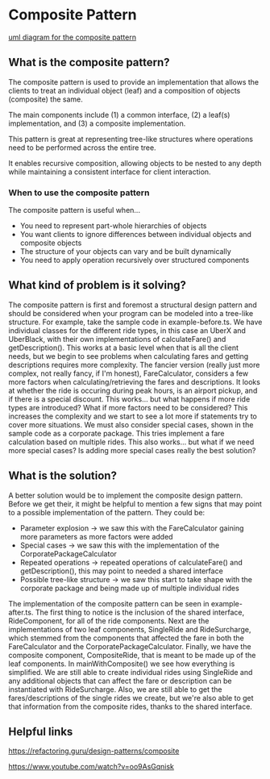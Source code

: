 # Composite Pattern

[uml diagram for the composite pattern](../images/composte-pattern.png)

## What is the composite pattern?

The composite pattern is used to provide an implementation that allows the clients to treat an individual object (leaf) and a composition of objects (composite) the same.

The main components include (1) a common interface, (2) a leaf(s) implementation, and (3) a composite implementation.

This pattern is great at representing tree-like structures where operations need to be performed across the entire tree.

It enables recursive composition, allowing objects to be nested to any depth while maintaining a consistent interface for client interaction.

### When to use the composite pattern

The composite pattern is useful when...

- You need to represent part-whole hierarchies of objects
- You want clients to ignore differences between individual objects and composite objects
- The structure of your objects can vary and be built dynamically
- You need to apply operation recursively over structured components

## What kind of problem is it solving?

The composite pattern is first and foremost a structural design pattern and should be considered when your program can be modeled into a tree-like structure. For example, take the sample code in example-before.ts. We have individual classes for the different ride types, in this case an UberX and UberBlack, with their own implementations of calculateFare() and getDescription(). This works at a basic level when that is all the client needs, but we begin to see problems when calculating fares and getting descriptions requires more complexity. The fancier version (really just more complex, not really fancy, if I'm honest), FareCalculator, considers a few more factors when calculating/retrieving the fares and descriptions. It looks at whether the ride is occuring during peak hours, is an airport pickup, and if there is a special discount. This works... but what happens if more ride types are introduced? What if more factors need to be considered? This increases the complexity and we start to see a lot more if statements try to cover more situations. We must also consider special cases, shown in the sample code as a corporate package. This tries implement a fare calculation based on multiple rides. This also works... but what if we need more special cases? Is adding more special cases really the best solution?

## What is the solution?

A better solution would be to implement the composite design pattern. Before we get their, it might be helpful to mention a few signs that may point to a possible implementation of the pattern. They could be:

- Parameter explosion -> we saw this with the FareCalculator gaining more parameters as more factors were added
- Special cases -> we saw this with the implementation of the CorporatePackageCalculator
- Repeated operations -> repeated operations of calculateFare() and getDescription(), this may point to needed a shared interface
- Possible tree-like structure -> we saw this start to take shape with the corporate package and being made up of multiple individual rides

The implementation of the composite pattern can be seen in example-after.ts. The first thing to notice is the inclusion of the shared interface, RideComponent, for all of the ride components. Next are the implementations of two leaf components, SingleRide and RideSurcharge, which stemmed from the components that affected the fare in both the FareCalculator and the CorporatePackageCalculator. Finally, we have the composite component, CompositeRide, that is meant to be made up of the leaf components. In mainWithComposite() we see how everything is simplified. We are still able to create individual rides using SingleRide and any additional objects that can affect the fare or description can be instantiated with RideSurcharge. Also, we are still able to get the fares/descriptions of the single rides we create, but we're also able to get that information from the composite rides, thanks to the shared interface.

## Helpful links

https://refactoring.guru/design-patterns/composite

https://www.youtube.com/watch?v=oo9AsGqnisk
